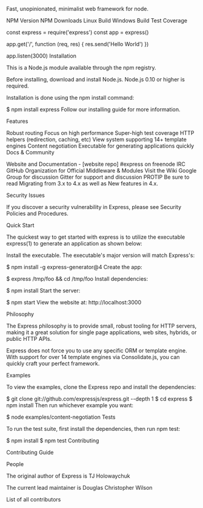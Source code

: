 Fast, unopinionated, minimalist web framework for node.

NPM Version NPM Downloads Linux Build Windows Build Test Coverage

const express = require('express')
const app = express()

app.get('/', function (req, res) {
  res.send('Hello World')
})

app.listen(3000)
Installation

This is a Node.js module available through the npm registry.

Before installing, download and install Node.js. Node.js 0.10 or higher is required.

Installation is done using the npm install command:

$ npm install express
Follow our installing guide for more information.

Features

Robust routing
Focus on high performance
Super-high test coverage
HTTP helpers (redirection, caching, etc)
View system supporting 14+ template engines
Content negotiation
Executable for generating applications quickly
Docs & Community

Website and Documentation - [website repo]
#express on freenode IRC
GitHub Organization for Official Middleware & Modules
Visit the Wiki
Google Group for discussion
Gitter for support and discussion
PROTIP Be sure to read Migrating from 3.x to 4.x as well as New features in 4.x.

Security Issues

If you discover a security vulnerability in Express, please see Security Policies and Procedures.

Quick Start

The quickest way to get started with express is to utilize the executable express(1) to generate an application as shown below:

Install the executable. The executable's major version will match Express's:

$ npm install -g express-generator@4
Create the app:

$ express /tmp/foo && cd /tmp/foo
Install dependencies:

$ npm install
Start the server:

$ npm start
View the website at: http://localhost:3000

Philosophy

The Express philosophy is to provide small, robust tooling for HTTP servers, making it a great solution for single page applications, web sites, hybrids, or public HTTP APIs.

Express does not force you to use any specific ORM or template engine. With support for over 14 template engines via Consolidate.js, you can quickly craft your perfect framework.

Examples

To view the examples, clone the Express repo and install the dependencies:

$ git clone git://github.com/expressjs/express.git --depth 1
$ cd express
$ npm install
Then run whichever example you want:

$ node examples/content-negotiation
Tests

To run the test suite, first install the dependencies, then run npm test:

$ npm install
$ npm test
Contributing

Contributing Guide

People

The original author of Express is TJ Holowaychuk

The current lead maintainer is Douglas Christopher Wilson

List of all contributors

